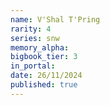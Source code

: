 ```yaml
---
name: V'Shal T'Pring
rarity: 4
series: snw
memory_alpha:
bigbook_tier: 3
in_portal:
date: 26/11/2024
published: true
---
```



